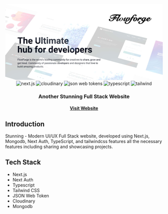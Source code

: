 
<div align="center">
  <br />
    <a href="" target="_blank">
      <img src="https://github.com/reza-boroushaki/flow-forge/blob/main/public/project-banner.jpg" alt="Project Banner">
    </a>
  <br />
 
  <div align="center">
    <img src="https://camo.githubusercontent.com/6f9d07001b55b80d6610d39025854cad249d6312b484d6ac9237e911a7eaf8e0/68747470733a2f2f696d672e736869656c64732e696f2f62616467652f2d4e6578745f4a532d626c61636b3f7374796c653d666f722d7468652d6261646765266c6f676f436f6c6f723d7768697465266c6f676f3d6e657874646f746a7326636f6c6f723d303030303030" alt="next.js" />
    <img src="https://camo.githubusercontent.com/90059e597410cceb7a154c4d7b1d8f05b252e9e2fd3d237fbdc2bf634b83016f/68747470733a2f2f696d672e736869656c64732e696f2f62616467652f2d436c6f7564696e6172792d626c61636b3f7374796c653d666f722d7468652d6261646765266c6f676f436f6c6f723d7768697465266c6f676f3d636c6f7564696e61727926636f6c6f723d333434384335" alt="cloudinary" />
    <img src="https://camo.githubusercontent.com/a589de5fd550cdfb5d15796f621763172c7eaef8bb4fd6a481c4d586580c3c7c/68747470733a2f2f696d672e736869656c64732e696f2f62616467652f2d4a534f4e5f5765625f546f6b656e732d626c61636b3f7374796c653d666f722d7468652d6261646765266c6f676f436f6c6f723d7768697465266c6f676f3d6a736f6e776562746f6b656e7326636f6c6f723d303030303030" alt="json web tokens" />
      <img src="https://camo.githubusercontent.com/b298386469636cc6c187d9bd773d5adb01003deadc3a6764afd9eba9a8ecf8c5/68747470733a2f2f696d672e736869656c64732e696f2f62616467652f2d547970657363726970742d626c61636b3f7374796c653d666f722d7468652d6261646765266c6f676f436f6c6f723d7768697465266c6f676f3d7479706573637269707426636f6c6f723d333137384336" alt="typescript" />
      <img src="https://camo.githubusercontent.com/e69f163b0b8defad9786f979113f151063a893349c1fce6647cd7a4a334c6469/68747470733a2f2f696d672e736869656c64732e696f2f62616467652f2d5461696c77696e645f4353532d626c61636b3f7374796c653d666f722d7468652d6261646765266c6f676f436f6c6f723d7768697465266c6f676f3d7461696c77696e6463737326636f6c6f723d303642364434" alt="tailwind" />
  </div>

  <h3 align="center">Another Stunning Full Stack Website</h3>

  <h4 align="center"><a href="https://flow-forge-nine.vercel.app/" target="_blank">Visit Website</a></h4>

</div>

## <a name="introduction">Introduction</a>

Stunning - Modern UI/UX Full Stack website, developed using Next.js, Mongodb, Next Auth, TypeScript, and tailwindcss features all the necessary features including sharing and showcasing projects.

## <a name="tech-stack">Tech Stack</a>

- Next.js
- Next Auth
- Typescript
- Tailwind CSS
- JSON Web Token
- Cloudinary
- Mongodb
